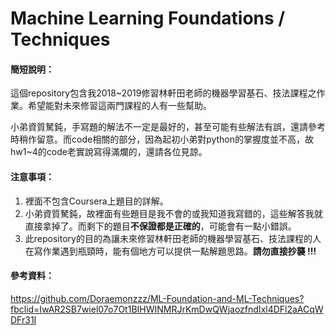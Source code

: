 # Machine Learning Foundations / Techniques
#### 簡短說明：

​		這個repository包含我2018~2019修習林軒田老師的機器學習基石、技法課程之作業。希望能對未來修習這兩門課程的人有一些幫助。

​		小弟資質駑鈍，手寫題的解法不一定是最好的，甚至可能有些解法有誤，還請參考時稍作留意。而code相關的部分，因為起初小弟對python的掌握度並不高，故hw1~4的code老實說寫得滿爛的，還請各位見諒。



#### 注意事項：

1. 裡面不包含Coursera上題目的詳解。
2. 小弟資質駑鈍，故裡面有些題目是我不會的或我知道我寫錯的，這些解答我就直接拿掉了。而剩下的題目**不保證都是正確的**，可能會有一點小錯誤。
3. 此repository的目的為讓未來修習林軒田老師的機器學習基石、技法課程的人在寫作業遇到瓶頸時，能有個地方可以提供一點解題思路。**請勿直接抄襲 !!!**



#### 參考資料：

<https://github.com/Doraemonzzz/ML-Foundation-and-ML-Techniques?fbclid=IwAR2SB7wiel07o7Ot1BIHWINMRJrKmDwQWjaozfndIxl4DFl2aACqWDFr31I>